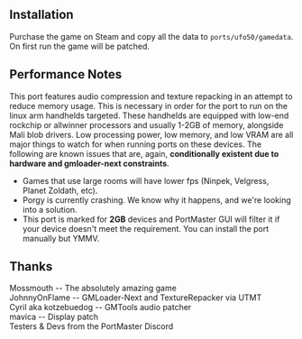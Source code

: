 ## Installation
Purchase the game on Steam and copy all the data to `ports/ufo50/gamedata`. On first run the game will be patched.

## Performance Notes
This port features audio compression and texture repacking in an attempt to reduce memory usage. This is necessary in order for the port to run on the linux arm handhelds targeted. These handhelds are equipped with low-end rockchip or allwinner processors
and usually 1-2GB of memory, alongside Mali blob drivers. Low processing power, low memory, and low VRAM are all major things to watch for when running ports on these devices. The following are known issues that are, again, **conditionally existent due to hardware and gmloader-next constraints**.

- Games that use large rooms will have lower fps (Ninpek, Velgress, Planet Zoldath, etc).
- Porgy is currently crashing. We know why it happens, and we're looking into a solution.
- This port is marked for **2GB** devices and PortMaster GUI will filter it if your device doesn't meet the requirement. You can install the port manually but YMMV.

## Thanks
Mossmouth -- The absolutely amazing game  
JohnnyOnFlame -- GMLoader-Next and TextureRepacker via UTMT  
Cyril aka kotzebuedog -- GMTools audio patcher  
mavica -- Display patch  
Testers & Devs from the PortMaster Discord